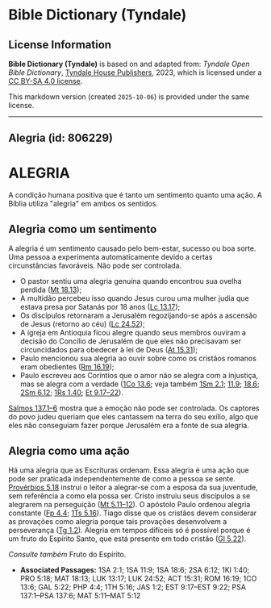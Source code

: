 # Bible Dictionary (Tyndale)

## License Information

**Bible Dictionary (Tyndale)** is based on and adapted from: _Tyndale Open Bible Dictionary_, [Tyndale House Publishers](https://tyndaleopenresources.com/), 2023, which is licensed under a [CC BY-SA 4.0 license](https://creativecommons.org/licenses/by-sa/4.0/legalcode.en).

This markdown version (created `2025-10-06`) is provided under the same license.



--------------------------------

## Alegria (id: 806229)

ALEGRIA
=======

A condição humana positiva que é tanto um sentimento quanto uma ação. A Bíblia utiliza "alegria" em ambos os sentidos.

Alegria como um sentimento
--------------------------

A alegria é um sentimento causado pelo bem\-estar, sucesso ou boa sorte. Uma pessoa a experimenta automaticamente devido a certas circunstâncias favoráveis. Não pode ser controlada.

* O pastor sentiu uma alegria genuína quando encontrou sua ovelha perdida ([Mt 18\.13](https://ref.ly/Matt18:13));
* A multidão percebeu isso quando Jesus curou uma mulher judia que estava presa por Satanás por 18 anos ([Lc 13\.17](https://ref.ly/Luke13:17));
* Os discípulos retornaram a Jerusalém regozijando\-se após a ascensão de Jesus (retorno ao céu) ([Lc 24\.52](https://ref.ly/Luke24:52));
* A igreja em Antioquia ficou alegre quando seus membros ouviram a decisão do Concílio de Jerusalém de que eles não precisavam ser circuncidados para obedecer à lei de Deus ([At 15\.31](https://ref.ly/Acts15:31));
* Paulo mencionou sua alegria ao ouvir sobre como os cristãos romanos eram obedientes ([Rm 16\.19](https://ref.ly/Rom16:19));
* Paulo escreveu aos Coríntios que o amor não se alegra com a injustiça, mas se alegra com a verdade ([1Co 13\.6](https://ref.ly/1Cor13:6); veja também [1Sm 2\.1](https://ref.ly/1Sam2:1); [11\.9](https://ref.ly/1Sam11:9); [18\.6](https://ref.ly/1Sam18:6); [2Sm 6\.12](https://ref.ly/2Sam6:12); [1Rs 1\.40](https://ref.ly/1Kgs1:40); [Et 9\.17–22](https://ref.ly/Esth9:17-Esth9:22)).

[Salmos 137\.1–6](https://ref.ly/Ps137:1-Ps137:6) mostra que a emoção não pode ser controlada. Os captores do povo judeu queriam que eles cantassem na terra do seu exílio, algo que eles não conseguiam fazer porque Jerusalém era a fonte de sua alegria.

Alegria como uma ação
---------------------

Há uma alegria que as Escrituras ordenam. Essa alegria é uma ação que pode ser praticada independentemente de como a pessoa se sente. [Provérbios 5\.18](https://ref.ly/Prov5:18) instrui o leitor a alegrar\-se com a esposa da sua juventude, sem referência a como ela possa ser. Cristo instruiu seus discípulos a se alegrarem na perseguição ([Mt 5\.11–12](https://ref.ly/Matt5:11-Matt5:12)). O apóstolo Paulo ordenou alegria constante ([Fp 4\.4](https://ref.ly/Phil4:4); [1Ts 5\.16](https://ref.ly/1Thess5:16)). Tiago disse que os cristãos devem considerar as provações como alegria porque tais provações desenvolvem a perseverança ([Tg 1\.2](https://ref.ly/Jas1:2)). Alegria em tempos difíceis só é possível porque é um fruto do Espírito Santo, que está presente em todo cristão ([Gl 5\.22](https://ref.ly/Gal5:22)).

*Consulte também* Fruto do Espírito.

* **Associated Passages:** 1SA 2:1; 1SA 11:9; 1SA 18:6; 2SA 6:12; 1KI 1:40; PRO 5:18; MAT 18:13; LUK 13:17; LUK 24:52; ACT 15:31; ROM 16:19; 1CO 13:6; GAL 5:22; PHP 4:4; 1TH 5:16; JAS 1:2; EST 9:17–EST 9:22; PSA 137:1–PSA 137:6; MAT 5:11–MAT 5:12

